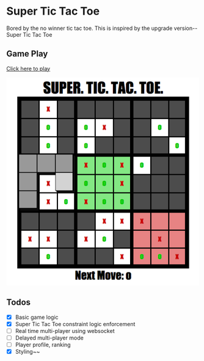 # Super Tic Tac Toe
Bored by the no winner tic tac toe. This is inspired by the upgrade version--
Super Tic Tac Toe

## Game Play
[Click here to play][play]

![img]

[img]: ./docs/img.png
[play]: http://edmundleex.github.io/super_tictactoe/

## Todos
- [x] Basic game logic
- [x] Super Tic Tac Toe constraint logic enforcement
- [ ] Real time multi-player using websocket
- [ ] Delayed multi-player mode
- [ ] Player profile, ranking
- [x] Styling~~